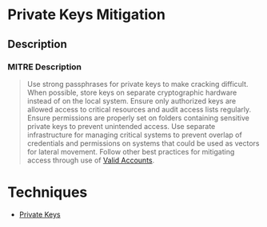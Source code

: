 
# Private Keys Mitigation

## Description

### MITRE Description

> Use strong passphrases for private keys to make cracking difficult. When possible, store keys on separate cryptographic hardware instead of on the local system. Ensure only authorized keys are allowed access to critical resources and audit access lists regularly. Ensure permissions are properly set on folders containing sensitive private keys to prevent unintended access. Use separate infrastructure for managing critical systems to prevent overlap of credentials and permissions on systems that could be used as vectors for lateral movement. Follow other best practices for mitigating access through use of [Valid Accounts](https://attack.mitre.org/techniques/T1078).


# Techniques


* [Private Keys](../techniques/Private-Keys.md)

